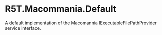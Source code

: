 # R5T.Macommania.Default
A default implementation of the Macomannia IExecutableFilePathProvider service interface.
